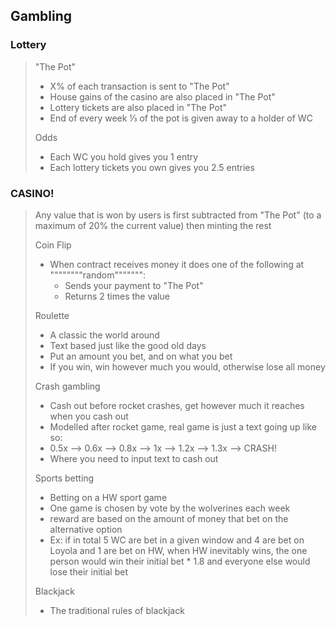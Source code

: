## Gambling

### Lottery
> "The Pot"
> - X% of each transaction is sent to "The Pot"
> - House gains of the casino are also placed in "The Pot"
> - Lottery tickets are also placed in "The Pot"
> - End of every week ⅓ of the pot is given away to a holder of WC
> 
> Odds
> - Each WC you hold gives you 1 entry
> - Each lottery tickets you own  gives you 2.5 entries



### CASINO!
> Any value that is won by users is first subtracted from "The Pot" (to a maximum of 20% the current value) then minting the rest
>
> Coin Flip
> - When contract receives money it does one of the following at """"""""random""""""":
>   - Sends your payment to "The Pot"
>   - Returns 2 times the value
>
> Roulette
> - A classic the world around
> - Text based just like the good old days
> - Put an amount you bet, and on what you bet
> - If you win, win however much you would, otherwise lose all money
>
> 
> Crash gambling 
> - Cash out before rocket crashes, get however much it reaches when you cash out 
> - Modelled after rocket game, real game is just a text going up like so:
> - 0.5x --> 0.6x --> 0.8x --> 1x --> 1.2x --> 1.3x --> CRASH!
> - Where you need to input text to cash out
> 
> Sports betting 
> - Betting on a HW sport game
> - One game is chosen by vote by the wolverines each week 
> - reward are based on the amount of money that bet on the alternative option
> - Ex: if in total 5 WC are bet in a given window and 4 are bet on Loyola and 1 are bet on HW, when HW inevitably wins, the one person would win their initial bet * 1.8 and everyone else would lose their initial bet 
> 
> Blackjack 
> - The traditional rules of blackjack
